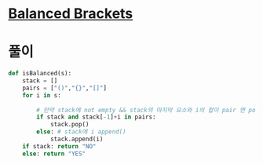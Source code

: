 # [Balanced Brackets](https://www.hackerrank.com/challenges/balanced-brackets/problem?isFullScreen=true&h_l=interview&playlist_slugs%5B%5D=interview-preparation-kit&playlist_slugs%5B%5D=stacks-queues)


# 풀이
``` python
def isBalanced(s):
    stack = []
    pairs = ["()","{}","[]"] 
    for i in s:
        
        # 만약 stack에 not empty && stack의 마지막 요소와 i의 합이 pair 면 pop()
        if stack and stack[-1]+i in pairs: 
            stack.pop()
        else: # stack에 i append()
            stack.append(i)
    if stack: return "NO"
    else: return "YES"
```
